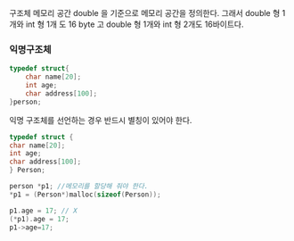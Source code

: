 구조체 메모리 공간
double 을 기준으로 메모리 공간을 정의한다. 그래서 double 형 1개와 int 형 1개 도 16 byte 고 double 형 1개와 int 형 2개도 16바이트다.


### 익명구조체
```c
typedef struct{
	char name[20];
	int age;
	char address[100];
}person;
```

익명 구조체를 선언하는 경우 반드시 별칭이 있어야 한다.



```c
typedef struct {
char name[20];
int age;
char address[100];
} Person;
```

```c
person *p1; //메모리를 할당해 줘야 한다.
*p1 = (Person*)malloc(sizeof(Person));

p1.age = 17; // X
(*p1).age = 17;
p1->age=17;
```

